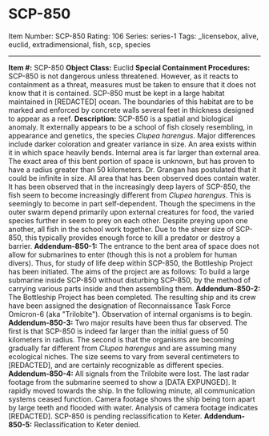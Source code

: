 # SCP-850
Item Number: SCP-850
Rating: 106
Series: series-1
Tags: _licensebox, alive, euclid, extradimensional, fish, scp, species

---

**Item #:** SCP-850
**Object Class:** Euclid
**Special Containment Procedures:** SCP-850 is not dangerous unless threatened. However, as it reacts to containment as a threat, measures must be taken to ensure that it does not know that it is contained. SCP-850 must be kept in a large habitat maintained in [REDACTED] ocean. The boundaries of this habitat are to be marked and enforced by concrete walls several feet in thickness designed to appear as a reef.
**Description:** SCP-850 is a spatial and biological anomaly. It externally appears to be a school of fish closely resembling, in appearance and genetics, the species _Clupea harengus_. Major differences include darker coloration and greater variance in size.
An area exists within it in which space heavily bends. Internal area is far larger than external area. The exact area of this bent portion of space is unknown, but has proven to have a radius greater than 50 kilometers. Dr. Grangan has postulated that it could be infinite in size. All area that has been observed does contain water.
It has been observed that in the increasingly deep layers of SCP-850, the fish seem to become increasingly different from _Clupea harengus_. This is seemingly to become in part self-dependent. Though the specimens in the outer swarm depend primarily upon external creatures for food, the varied species further in seem to prey on each other. Despite preying upon one another, all fish in the school work together. Due to the sheer size of SCP-850, this typically provides enough force to kill a predator or destroy a barrier.
**Addendum-850-1:**
The entrance to the bent area of space does not allow for submarines to enter (though this is not a problem for human divers). Thus, for study of life deep within SCP-850, the Bottleship Project has been initiated. The aims of the project are as follows: To build a large submarine inside SCP-850 without disturbing SCP-850, by the method of carrying various parts inside and then assembling them.
**Addendum-850-2:**
The Bottleship Project has been completed. The resulting ship and its crew have been assigned the designation of Reconnaissance Task Force Omicron-6 (aka "Trilobite"). Observation of internal organisms is to begin.
**Addendum-850-3:**
Two major results have been thus far observed. The first is that SCP-850 is indeed far larger than the initial guess of 50 kilometers in radius. The second is that the organisms are becoming gradually far different from _Clupea harengus_ and are assuming many ecological niches. The size seems to vary from several centimeters to [REDACTED], and are certainly recognizable as different species.
**Addendum-850-4:**
All signals from the Trilobite were lost. The last radar footage from the submarine seemed to show a [DATA EXPUNGED]. It rapidly moved towards the ship. In the following minute, all communication systems ceased function. Camera footage shows the ship being torn apart by large teeth and flooded with water. Analysis of camera footage indicates [REDACTED]. SCP-850 is pending reclassification to Keter.
**Addendum-850-5:**
Reclassification to Keter denied.